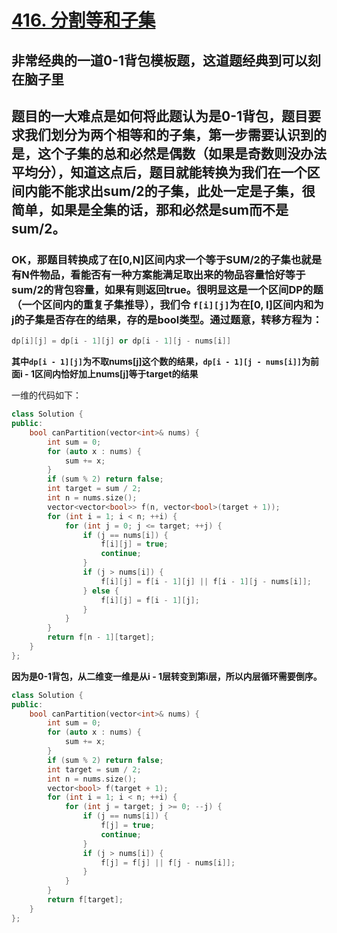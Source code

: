 # [416. 分割等和子集](https://leetcode-cn.com/problems/partition-equal-subset-sum/)

## 非常经典的一道0-1背包模板题，这道题经典到可以刻在脑子里

## 题目的一大难点是如何将此题认为是0-1背包，题目要求我们划分为两个相等和的子集，第一步需要认识到的是，这个子集的总和必然是偶数（如果是奇数则没办法平均分），知道这点后，题目就能转换为我们在一个区间内能不能求出sum/2的子集，此处一定是子集，很简单，如果是全集的话，那和必然是sum而不是sum/2。

### OK，那题目转换成了在[0,N]区间内求一个等于SUM/2的子集也就是有N件物品，看能否有一种方案能满足取出来的物品容量恰好等于sum/2的背包容量，如果有则返回true。很明显这是一个区间DP的题（一个区间内的重复子集推导），我们令 ``f[i][j]``为在[0, I]区间内和为j的子集是否存在的结果，存的是bool类型。通过题意，转移方程为：

```c++
dp[i][j] = dp[i - 1][j] or dp[i - 1][j - nums[i]]
```

**其中``dp[i - 1][j]``为不取nums[j]这个数的结果，``dp[i - 1][j - nums[i]]``为前面i - 1区间内恰好加上nums[j]等于target的结果**

一维的代码如下：

```c++
class Solution {
public:
    bool canPartition(vector<int>& nums) {
        int sum = 0;
        for (auto x : nums) {
            sum += x;
        }
        if (sum % 2) return false;
        int target = sum / 2;
        int n = nums.size();
        vector<vector<bool>> f(n, vector<bool>(target + 1));
        for (int i = 1; i < n; ++i) {
            for (int j = 0; j <= target; ++j) {
                if (j == nums[i]) {
                    f[i][j] = true;
                    continue;
                }
                if (j > nums[i]) {
                    f[i][j] = f[i - 1][j] || f[i - 1][j - nums[i]];
                } else {
                    f[i][j] = f[i - 1][j];
                }
            }
        }
        return f[n - 1][target];
    }
};
```

**因为是0-1背包，从二维变一维是从i - 1层转变到第i层，所以内层循环需要倒序。**

```c++
class Solution {
public:
    bool canPartition(vector<int>& nums) {
        int sum = 0;
        for (auto x : nums) {
            sum += x;
        }
        if (sum % 2) return false;
        int target = sum / 2;
        int n = nums.size();
        vector<bool> f(target + 1);
        for (int i = 1; i < n; ++i) {
            for (int j = target; j >= 0; --j) {
                if (j == nums[i]) {
                    f[j] = true;
                    continue;
                }
                if (j > nums[i]) {
                    f[j] = f[j] || f[j - nums[i]];
                }
            }
        }
        return f[target];
    }
};
```

